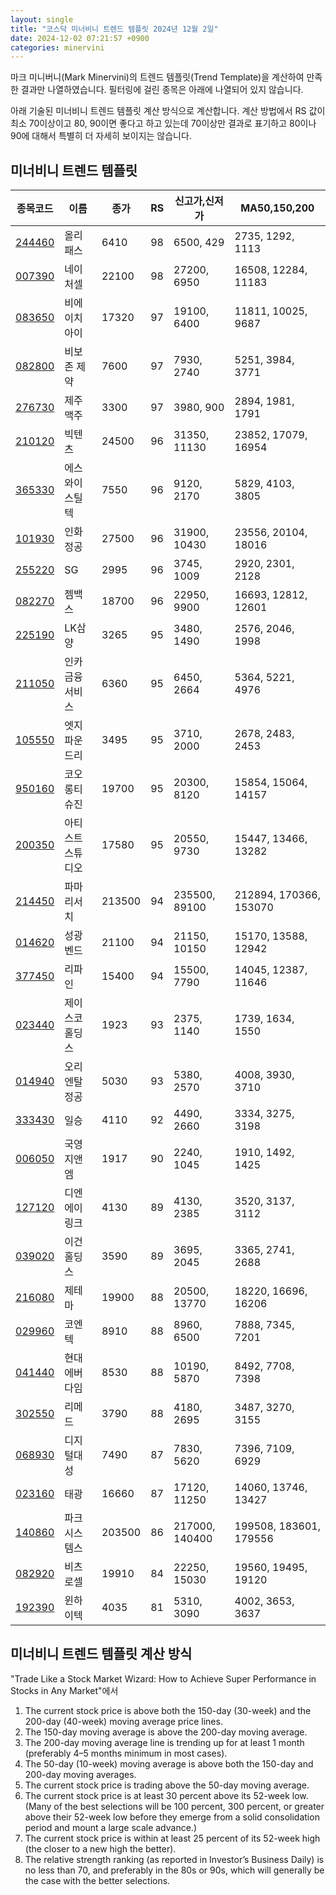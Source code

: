 ```yaml
---
layout: single
title: "코스닥 미너비니 트렌드 템플릿 2024년 12월 2일"
date: 2024-12-02 07:21:57 +0900
categories: minervini
---
```

마크 미니버니(Mark Minervini)의 트렌드 템플릿(Trend Template)을 계산하여 만족한 결과만 나열하였습니다. 필터링에 걸린 종목은 아래에 나열되어 있지 않습니다.

아래 기술된 미너비니 트렌드 템플릿 계산 방식으로 계산합니다. 계산 방법에서 RS 값이 최소 70이상이고 80, 90이면 좋다고 하고 있는데 70이상만 결과로 표기하고 80이나 90에 대해서 특별히 더 자세히 보이지는 않습니다.

## 미너비니 트렌드 템플릿

|종목코드|이름|종가|RS|신고가,신저가|MA50,150,200|
|------|---|---|--|---------|------------|
|[244460](https://finance.daum.net/quotes/A244460)|올리패스|6410|98|6500, 429|2735, 1292, 1113|
|[007390](https://finance.daum.net/quotes/A007390)|네이처셀|22100|98|27200, 6950|16508, 12284, 11183|
|[083650](https://finance.daum.net/quotes/A083650)|비에이치아이|17320|97|19100, 6400|11811, 10025, 9687|
|[082800](https://finance.daum.net/quotes/A082800)|비보존 제약|7600|97|7930, 2740|5251, 3984, 3771|
|[276730](https://finance.daum.net/quotes/A276730)|제주맥주|3300|97|3980, 900|2894, 1981, 1791|
|[210120](https://finance.daum.net/quotes/A210120)|빅텐츠|24500|96|31350, 11130|23852, 17079, 16954|
|[365330](https://finance.daum.net/quotes/A365330)|에스와이스틸텍|7550|96|9120, 2170|5829, 4103, 3805|
|[101930](https://finance.daum.net/quotes/A101930)|인화정공|27500|96|31900, 10430|23556, 20104, 18016|
|[255220](https://finance.daum.net/quotes/A255220)|SG|2995|96|3745, 1009|2920, 2301, 2128|
|[082270](https://finance.daum.net/quotes/A082270)|젬백스|18700|96|22950, 9900|16693, 12812, 12601|
|[225190](https://finance.daum.net/quotes/A225190)|LK삼양|3265|95|3480, 1490|2576, 2046, 1998|
|[211050](https://finance.daum.net/quotes/A211050)|인카금융서비스|6360|95|6450, 2664|5364, 5221, 4976|
|[105550](https://finance.daum.net/quotes/A105550)|엣지파운드리|3495|95|3710, 2000|2678, 2483, 2453|
|[950160](https://finance.daum.net/quotes/A950160)|코오롱티슈진|19700|95|20300, 8120|15854, 15064, 14157|
|[200350](https://finance.daum.net/quotes/A200350)|아티스트스튜디오|17580|95|20550, 9730|15447, 13466, 13282|
|[214450](https://finance.daum.net/quotes/A214450)|파마리서치|213500|94|235500, 89100|212894, 170366, 153070|
|[014620](https://finance.daum.net/quotes/A014620)|성광벤드|21100|94|21150, 10150|15170, 13588, 12942|
|[377450](https://finance.daum.net/quotes/A377450)|리파인|15400|94|15500, 7790|14045, 12387, 11646|
|[023440](https://finance.daum.net/quotes/A023440)|제이스코홀딩스|1923|93|2375, 1140|1739, 1634, 1550|
|[014940](https://finance.daum.net/quotes/A014940)|오리엔탈정공|5030|93|5380, 2570|4008, 3930, 3710|
|[333430](https://finance.daum.net/quotes/A333430)|일승|4110|92|4490, 2660|3334, 3275, 3198|
|[006050](https://finance.daum.net/quotes/A006050)|국영지앤엠|1917|90|2240, 1045|1910, 1492, 1425|
|[127120](https://finance.daum.net/quotes/A127120)|디엔에이링크|4130|89|4130, 2385|3520, 3137, 3112|
|[039020](https://finance.daum.net/quotes/A039020)|이건홀딩스|3590|89|3695, 2045|3365, 2741, 2688|
|[216080](https://finance.daum.net/quotes/A216080)|제테마|19900|88|20500, 13770|18220, 16696, 16206|
|[029960](https://finance.daum.net/quotes/A029960)|코엔텍|8910|88|8960, 6500|7888, 7345, 7201|
|[041440](https://finance.daum.net/quotes/A041440)|현대에버다임|8530|88|10190, 5870|8492, 7708, 7398|
|[302550](https://finance.daum.net/quotes/A302550)|리메드|3790|88|4180, 2695|3487, 3270, 3155|
|[068930](https://finance.daum.net/quotes/A068930)|디지털대성|7490|87|7830, 5620|7396, 7109, 6929|
|[023160](https://finance.daum.net/quotes/A023160)|태광|16660|87|17120, 11250|14060, 13746, 13427|
|[140860](https://finance.daum.net/quotes/A140860)|파크시스템스|203500|86|217000, 140400|199508, 183601, 179556|
|[082920](https://finance.daum.net/quotes/A082920)|비츠로셀|19910|84|22250, 15030|19560, 19495, 19120|
|[192390](https://finance.daum.net/quotes/A192390)|윈하이텍|4035|81|5310, 3090|4002, 3653, 3637|

## 미너비니 트렌드 템플릿 계산 방식

"Trade Like a Stock Market Wizard: How to Achieve Super Performance in Stocks in Any Market"에서

 1. The current stock price is above both the 150-day (30-week) and the 200-day (40-week) moving average price lines.
 1. The 150-day moving average is above the 200-day moving average.
 1. The 200-day moving average line is trending up for at least 1 month (preferably 4–5 months minimum in most cases).
 1. The 50-day (10-week) moving average is above both the 150-day and 200-day moving averages.
 1. The current stock price is trading above the 50-day moving average.
 1. The current stock price is at least 30 percent above its 52-week low. (Many of the best selections will be 100 percent, 300 percent, or greater above their 52-week low before they emerge from a solid consolidation period and mount a large scale advance.)
 1. The current stock price is within at least 25 percent of its 52-week high (the closer to a new high the better).
 1. The relative strength ranking (as reported in Investor’s Business Daily) is no less than 70, and preferably in the 80s or 90s, which will generally be the case with the better selections.
